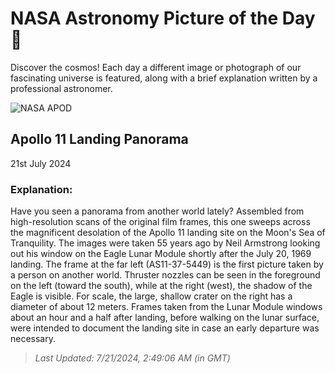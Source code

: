 
  # NASA Astronomy Picture of the Day 🌌

  Discover the cosmos! Each day a different image or photograph of our fascinating universe is featured, along with a brief explanation written by a professional astronomer.

![NASA APOD](https://apod.nasa.gov/apod/image/2407/a11pan1040226lftsm.jpg)

## Apollo 11 Landing Panorama

21st July 2024

### Explanation: 

Have you seen a panorama from another world lately? Assembled from high-resolution scans of the original film frames, this one sweeps across the magnificent desolation of the Apollo 11 landing site on the Moon's Sea of Tranquility. The images were taken 55 years ago by Neil Armstrong looking out his window on the Eagle Lunar Module shortly after the July 20, 1969 landing. The frame at the far left (AS11-37-5449) is the first picture taken by a person on another world. Thruster nozzles can be seen in the foreground on the left (toward the south), while at the right (west), the shadow of the Eagle is visible. For scale, the large, shallow crater on the right has a diameter of about 12 meters. Frames taken from the Lunar Module windows about an hour and a half after landing, before walking on the lunar surface, were intended to document the landing site in case an early departure was necessary.

> _Last Updated: 7/21/2024, 2:49:06 AM (in GMT)_
